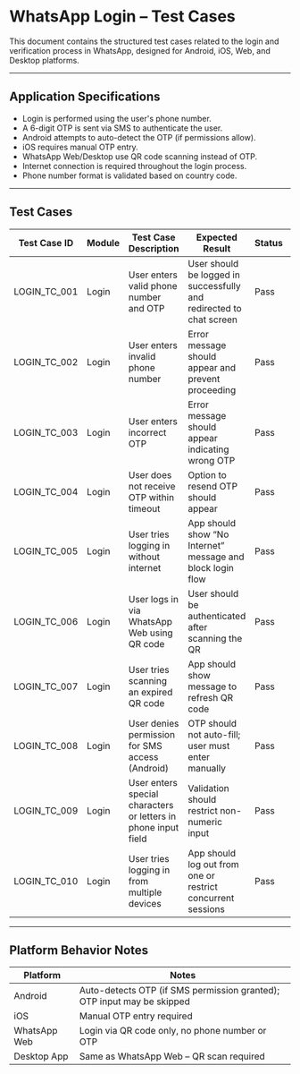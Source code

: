    # WhatsApp Login – Test Cases

This document contains the structured test cases related to the login and verification process in WhatsApp, designed for Android, iOS, Web, and Desktop platforms.

---

## Application Specifications

- Login is performed using the user's phone number.
- A 6-digit OTP is sent via SMS to authenticate the user.
- Android attempts to auto-detect the OTP (if permissions allow).
- iOS requires manual OTP entry.
- WhatsApp Web/Desktop use QR code scanning instead of OTP.
- Internet connection is required throughout the login process.
- Phone number format is validated based on country code.

---

## Test Cases

| Test Case ID   | Module     | Test Case Description                                           | Expected Result                                                      | Status | Priority | Notes                          |
|----------------|------------|------------------------------------------------------------------|-----------------------------------------------------------------------|--------|----------|---------------------------------|
| LOGIN_TC_001   | Login      | User enters valid phone number and OTP                          | User should be logged in successfully and redirected to chat screen  | Pass   | High     | OTP auto-filled on Android      |
| LOGIN_TC_002   | Login      | User enters invalid phone number                                | Error message should appear and prevent proceeding                   | Pass   | High     | Country code validation required|
| LOGIN_TC_003   | Login      | User enters incorrect OTP                                       | Error message should appear indicating wrong OTP                     | Pass   | High     | Allow retry or resend option    |
| LOGIN_TC_004   | Login      | User does not receive OTP within timeout                        | Option to resend OTP should appear                                   | Pass   | Medium   |                                 |
| LOGIN_TC_005   | Login      | User tries logging in without internet                          | App should show “No Internet” message and block login flow           | Pass   | High     |                                 |
| LOGIN_TC_006   | Login      | User logs in via WhatsApp Web using QR code                     | User should be authenticated after scanning the QR                   | Pass   | High     | QR refresh timer should be tested |
| LOGIN_TC_007   | Login      | User tries scanning an expired QR code                          | App should show message to refresh QR code                           | Pass   | Medium   |                                 |
| LOGIN_TC_008   | Login      | User denies permission for SMS access (Android)                 | OTP should not auto-fill; user must enter manually                   | Pass   | Medium   |                                 |
| LOGIN_TC_009   | Login      | User enters special characters or letters in phone input field  | Validation should restrict non-numeric input                         | Pass   | Medium   |                                 |
| LOGIN_TC_010   | Login      | User tries logging in from multiple devices                     | App should log out from one or restrict concurrent sessions          | Pass   | Medium   | Depends on WhatsApp policy      |

---

## Platform Behavior Notes

| Platform       | Notes                                                                 |
|----------------|-----------------------------------------------------------------------|
| Android        | Auto-detects OTP (if SMS permission granted); OTP input may be skipped |
| iOS            | Manual OTP entry required                                              |
| WhatsApp Web   | Login via QR code only, no phone number or OTP                        |
| Desktop App    | Same as WhatsApp Web – QR scan required                               |
